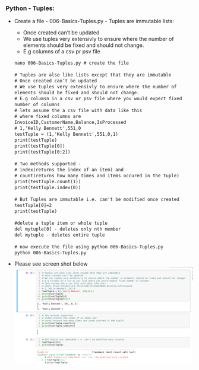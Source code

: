 ### Python - Tuples:
  * Create a file - 006-Basics-Tuples.py - Tuples are immutable lists:
    * Once created can’t be updated
    * We use tuples very extensivly to ensure where the number of elements should be fixed and should not change.
    * E.g columns of a csv  pr psv file
    
    ```
    nano 006-Basics-Tuples.py # create the file
    
    # Tuples are also like lists except that they are immutable
    # Once created can’t be updated
    # We use tuples very extensivly to ensure where the number of elements should be fixed and should not change.
    # E.g columsn in a csv or psv file where you would expect fixed number of columns
    # lets assume the a csv file with data like this 
    # where fixed columns are InvoiceID,CustomerName,Balance,IsProcessed
    # 1,'Kelly Bennett',551,0
    testTuple = (1,'Kelly Bennett',551,0,1)
    print(testTuple)
    print(testTuple[0])
    print(testTuple[0:2])

    # Two methods supported - 
    # index(returns the index of an item) and 
    # count(returns how many times and items occured in the tuple)
    print(testTuple.count(1))
    print(testTuple.index(0))

    # But Tuples are immutable i.e. can't be modified once created
    testTuple[0]=2
    print(testTuple)

    #delete a tuple item or whole tuple
    del mytuple[0] - deletes only nth member
    del mytuple - deletes entire tuple

    # now execute the file using python 006-Basics-Tuples.py
    python 006-Basics-Tuples.py
    
    ```
  * Please see screen shot below
        ![Python Basics Tuples](../images/001-006-Basics-Tuples.png)

